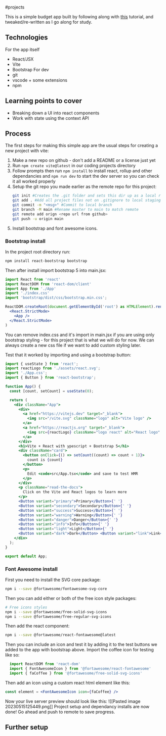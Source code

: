 #projects 

This is a simple budget app built by following along with [this](https://www.youtube.com/watch?v=aeYxBd1it7I&list=PLlrrMbxpJkWxu6e6n5BvB3rMf5kJYNcgu&index=6) tutorial, and tweaked/re-written as I go along for study.

## Technologies
For the app itself
- React/JSX
- Vite
- Bootstrap
For dev
- git
- vscode + some extensions
- npm

## Learning points to cover
- Breaking down a UI into react components
- Work with state using the context API

## Process
The first steps for making this simple app are the usual steps for creating a new project with vite:
1. Make a new repo on github - don't add a README or a license just yet
2. Run `npm create vite@latest` in our coding projects directory
3. Follow prompts then run `npm install` to install react, rollup and other dependancies and `npm run dev` to start the dev server so you can check it all worked properly
4. Setup the git repo you made earlier as the remote repo for this project:
	```bash
	git init #Creates the .git folder and sets this dir up as a local repo
	git add . #Add all project files not on .gitignore to local staging
	git commit -m "<msg>" #Commit to local branch
	git branch -M main #Rename master to main to match remote
	git remote add orign <repo url from github>
	git push -u origin main
	```
5. Install bootstrap and font awesome icons.

### Bootstrap install
In the project root directory run:
```bash
npm install react-bootstrap bootstrap
```
Then after install import bootstrap 5 into main.jsx:
```jsx
import React from 'react'
import ReactDOM from 'react-dom/client'
import App from './App'
import './index.css'
import 'bootstrap/dist/css/bootstrap.min.css';

ReactDOM.createRoot(document.getElementById('root') as HTMLElement).render(
  <React.StrictMode>
    <App />
  </React.StrictMode>
)
```
You can remove index.css and it's import in main.jsx if you are using only bootstrap styling - for this project that is what we will do for now. We can always create a new css file if we want to add custom styling later.

Test that it worked by importing and using a bootstrap button:
```jsx
import { useState } from 'react';
import reactLogo from './assets/react.svg';
import './App.css';
import { Button } from 'react-bootstrap';

function App() {
  const [count, setCount] = useState(0);

  return (
    <div className="App">
      <div>
        <a href="https://vitejs.dev" target="_blank">
          <img src="/vite.svg" className="logo" alt="Vite logo" />
        </a>
        <a href="https://reactjs.org" target="_blank">
          <img src={reactLogo} className="logo react" alt="React logo" />
        </a>
      </div>
      <h1>Vite + React with ypescript + Bootstrap 5</h1>
      <div className="card">
        <button onClick={() => setCount((count) => count + 1)}>
          count is {count}
        </button>
        <p>
          Edit <code>src/App.tsx</code> and save to test HMR
        </p>
      </div>
      <p className="read-the-docs">
        Click on the Vite and React logos to learn more
      </p>
      <Button variant="primary">Primary</Button>{' '}
      <Button variant="secondary">Secondary</Button>{' '}
      <Button variant="success">Success</Button>{' '}
      <Button variant="warning">Warning</Button>{' '}
      <Button variant="danger">Danger</Button>{' '}
      <Button variant="info">Info</Button>{' '}
      <Button variant="light">Light</Button>{' '}
      <Button variant="dark">Dark</Button> <Button variant="link">Link</Button>
    </div>
  );
}

export default App;
```

### Font Awesome install
First you need to install the SVG core package:
```bash
npm i --save @fortawesome/fontawesome-svg-core
```
Then you can add either or both of the free icon style packages:
```bash
# Free icons styles
npm i --save @fortawesome/free-solid-svg-icons
npm i --save @fortawesome/free-regular-svg-icons
```
Then add the react component:
```bash
npm i --save @fortawesome/react-fontawesome@latest
```
Then you can include an icon and test it by adding it to the test buttons we added to the app with bootstrap above. Import the coffee icon for testing like so:
```jsx
  import ReactDOM from 'react-dom'
  import { FontAwesomeIcon } from '@fortawesome/react-fontawesome'
  import { faCoffee } from '@fortawesome/free-solid-svg-icons'
```
Then add an icon using a custom react html element like this:
```jsx
const element = <FontAwesomeIcon icon={faCoffee} />
```
 Now your live server preview should look like this:
 ![[Pasted image 20230515125449.png]]
 Project setup and dependancy installs are now done! Go ahead and push to remote to save progress.

## Further setup
